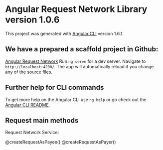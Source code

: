 # Angular Request Network Library version 1.0.6

This project was generated with [Angular CLI](https://github.com/angular/angular-cli) version 1.6.1.

## We have a prepared a scaffold project in Github: 
[Angular Request Network](https://github.com/GildedFinance/angular-request-network)
Run `ng serve` for a dev server. Navigate to `http://localhost:4200/`. 
The app will automatically reload if you change any of the source files.

## Further help for CLI commands

To get more help on the Angular CLI use `ng help` or go check out the [Angular CLI README](https://github.com/angular/angular-cli/blob/master/README.md).


## Request main methods

Request Network Service:

@createRequestAsPayee()
@createRequestAsPayer()